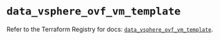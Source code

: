 # `data_vsphere_ovf_vm_template`

Refer to the Terraform Registry for docs: [`data_vsphere_ovf_vm_template`](https://registry.terraform.io/providers/hashicorp/vsphere/2.10.0/docs/data-sources/ovf_vm_template).
